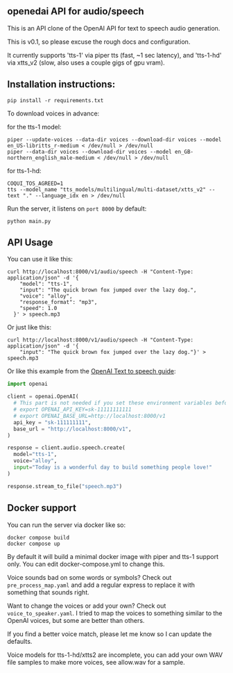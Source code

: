 openedai API for audio/speech
-----------------------------

This is an API clone of the OpenAI API for text to speech audio generation.

This is v0.1, so please excuse the rough docs and configuration.

It currently supports 'tts-1' via piper tts (fast, ~1 sec latency), and 'tts-1-hd' via xtts_v2 (slow, also uses a couple gigs of gpu vram).

Installation instructions:
--------------------------

```pip install -r requirements.txt```

To download voices in advance:

for the tts-1 model:
```shell
piper --update-voices --data-dir voices --download-dir voices --model en_US-libritts_r-medium < /dev/null > /dev/null
piper --data-dir voices --download-dir voices --model en_GB-northern_english_male-medium < /dev/null > /dev/null
```

for tts-1-hd:
```shell
COQUI_TOS_AGREED=1
tts --model_name "tts_models/multilingual/multi-dataset/xtts_v2" --text "." --language_idx en > /dev/null
```

Run the server, it listens on ```port 8000``` by default:

```python main.py```

API Usage
---------

You can use it like this:

```shell
curl http://localhost:8000/v1/audio/speech -H "Content-Type: application/json" -d '{
    "model": "tts-1",
    "input": "The quick brown fox jumped over the lazy dog.",
    "voice": "alloy",
    "response_format": "mp3",
    "speed": 1.0
  }' > speech.mp3
```

Or just like this:


```shell
curl http://localhost:8000/v1/audio/speech -H "Content-Type: application/json" -d '{
    "input": "The quick brown fox jumped over the lazy dog."}' > speech.mp3
```




Or like this example from the [OpenAI Text to speech guide](https://platform.openai.com/docs/guides/text-to-speech):

```python
import openai

client = openai.OpenAI(
  # This part is not needed if you set these environment variables before import openai
  # export OPENAI_API_KEY=sk-11111111111
  # export OPENAI_BASE_URL=http://localhost:8000/v1
  api_key = "sk-111111111",
  base_url = "http://localhost:8000/v1",
)

response = client.audio.speech.create(
  model="tts-1",
  voice="alloy",
  input="Today is a wonderful day to build something people love!"
)

response.stream_to_file("speech.mp3")
```

Docker support
--------------

You can run the server via docker like so:
```shell
docker compose build
docker compose up
```

By default it will build a minimal docker image with piper and tts-1 support only. You can edit docker-compose.yml to change this.

Voice sounds bad on some words or symbols? Check out ```pre_process_map.yaml``` and add a regular express to replace it with something that sounds right.

Want to change the voices or add your own? Check out ```voice_to_speaker.yaml```. I tried to map the voices to something similar to the OpenAI voices, but some are better than others.

If you find a better voice match, please let me know so I can update the defaults.

Voice models for tts-1-hd/xtts2 are incomplete, you can add your own WAV file samples to make more voices, see allow.wav for a sample.